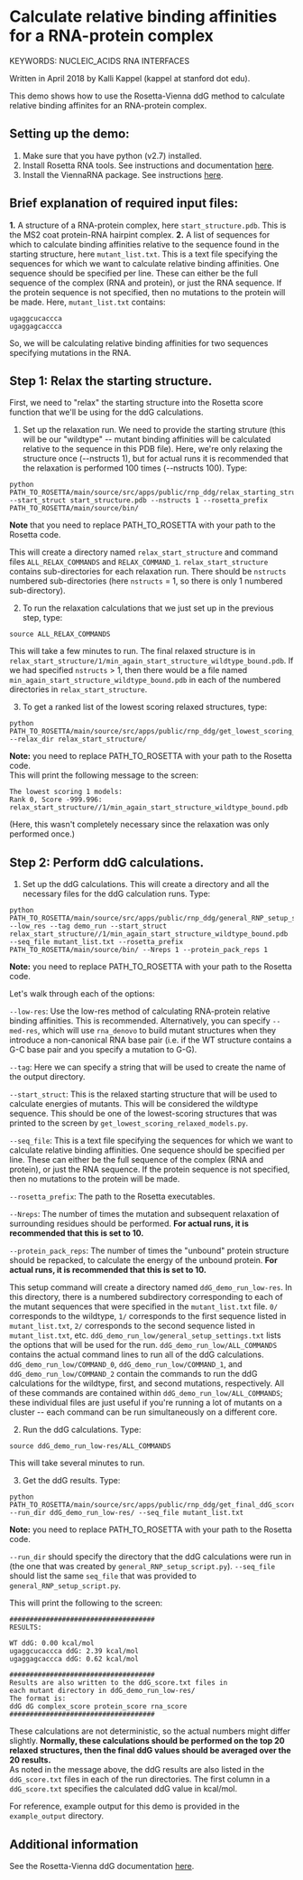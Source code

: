 Calculate relative binding affinities for a RNA-protein complex
=====================================================================================

KEYWORDS: NUCLEIC_ACIDS RNA INTERFACES

Written in April 2018 by Kalli Kappel (kappel at stanford dot edu).  

This demo shows how to use the Rosetta-Vienna ddG method to calculate relative binding affinites for an RNA-protein complex.  


## Setting up the demo: 

1. Make sure that you have python (v2.7) installed.
2. Install Rosetta RNA tools. See instructions and documentation [here](https://www.rosettacommons.org/docs/latest/application_documentation/rna/RNA-tools).
3. Install the ViennaRNA package. See instructions [here](https://www.tbi.univie.ac.at/RNA/).

## Brief explanation of required input files: 

**1.** A structure of a RNA-protein complex, here `start_structure.pdb`. This is the MS2 coat protein-RNA hairpint complex. 
**2.** A list of sequences for which to calculate binding affinities relative to the sequence found in the starting structure, here `mutant_list.txt`. This is a text file specifying the sequences for which we want to calculate relative binding affinities. One sequence should be specified per line. These can either be the full sequence of the complex (RNA and protein), or just the RNA sequence. If the protein sequence is not specified, then no mutations to the protein will be made. Here, `mutant_list.txt` contains:

```
ugaggcucaccca
ugaggagcaccca
```

So, we will be calculating relative binding affinities for two sequences specifying mutations in the RNA.  

## Step 1: Relax the starting structure.

First, we need to "relax" the starting structure into the Rosetta score function that we'll be using for the ddG calculations.  

1. Set up the relaxation run. We need to provide the starting struture (this will be our "wildtype" -- mutant binding affinities will be calculated relative to the sequence in this PDB file). Here, we're only relaxing the structure once (--nstructs 1), but for actual runs it is recommended that the relaxation is performed 100 times (--nstructs 100). Type:  

```
python PATH_TO_ROSETTA/main/source/src/apps/public/rnp_ddg/relax_starting_structure.py --start_struct start_structure.pdb --nstructs 1 --rosetta_prefix PATH_TO_ROSETTA/main/source/bin/
```
**Note** that you need to replace PATH_TO_ROSETTA with your path to the Rosetta code.

This will create a directory named `relax_start_structure` and command files `ALL_RELAX_COMMANDS` and `RELAX_COMMAND_1`. `relax_start_structure` contains sub-directories for each relaxation run. There should be `nstructs` numbered sub-directories (here `nstructs` = 1, so there is only 1 numbered sub-directory).

2. To run the relaxation calculations that we just set up in the previous step, type: 

```
source ALL_RELAX_COMMANDS
```

This will take a few minutes to run. The final relaxed structure is in `relax_start_structure/1/min_again_start_structure_wildtype_bound.pdb`. If we had specified `nstructs` > 1, then there would be a file named `min_again_start_structure_wildtype_bound.pdb` in each of the numbered directories in `relax_start_structure`.

3. To get a ranked list of the lowest scoring relaxed structures, type:

```
python PATH_TO_ROSETTA/main/source/src/apps/public/rnp_ddg/get_lowest_scoring_relaxed_models.py --relax_dir relax_start_structure/
```

**Note:** you need to replace PATH_TO_ROSETTA with your path to the Rosetta code.  
This will print the following message to the screen:  

```
The lowest scoring 1 models:
Rank 0, Score -999.996: relax_start_structure//1/min_again_start_structure_wildtype_bound.pdb
```

(Here, this wasn't completely necessary since the relaxation was only performed once.)

## Step 2: Perform ddG calculations.

1. Set up the ddG calculations. This will create a directory and all the necessary files for the ddG calculation runs. Type:

```
python PATH_TO_ROSETTA/main/source/src/apps/public/rnp_ddg/general_RNP_setup_script.py --low_res --tag demo_run --start_struct relax_start_structure//1/min_again_start_structure_wildtype_bound.pdb --seq_file mutant_list.txt --rosetta_prefix PATH_TO_ROSETTA/main/source/bin/ --Nreps 1 --protein_pack_reps 1
```

**Note:** you need to replace PATH_TO_ROSETTA with your path to the Rosetta code.

Let's walk through each of the options:  

`--low-res`: Use the low-res method of calculating RNA-protein relative binding affinities. This is recommended. Alternatively, you can specify `--med-res`, which will use `rna_denovo` to build mutant structures when they introduce a non-canonical RNA base pair (i.e. if the WT structure contains a G-C base pair and you specify a mutation to G-G).  

`--tag`: Here we can specify a string that will be used to create the name of the output directory.  

`--start_struct`: This is the relaxed starting structure that will be used to calculate energies of mutants. This will be considered the wildtype sequence. This should be one of the lowest-scoring structures that was printed to the screen by `get_lowest_scoring_relaxed_models.py`.  

`--seq_file`: This is a text file specifying the sequences for which we want to calculate relative binding affinities. One sequence should be specified per line. These can either be the full sequence of the complex (RNA and protein), or just the RNA sequence. If the protein sequence is not specified, then no mutations to the protein will be made.  

`--rosetta_prefix`: The path to the Rosetta executables. 

`--Nreps`: The number of times the mutation and subsequent relaxation of surrounding residues should be performed. **For actual runs, it is recommended that this is set to 10.**

`--protein_pack_reps`: The number of times the "unbound" protein structure should be repacked, to calculate the energy of the unbound protein. **For actual runs, it is recommended that this is set to 10.**  

   
This setup command will create a directory named `ddG_demo_run_low-res`. In this directory, there is a numbered subdirectory corresponding to each of the mutant sequences that were specified in the `mutant_list.txt` file. `0/` corresponds to the wildtype, `1/` corresponds to the first sequence listed in `mutant_list.txt`, `2/` corresponds to the second sequence listed in `mutant_list.txt`, etc. `ddG_demo_run_low/general_setup_settings.txt` lists the options that will be used for the run. `ddG_demo_run_low/ALL_COMMANDS` contains the actual command lines to run all of the ddG calculations. `ddG_demo_run_low/COMMAND_0`, `ddG_demo_run_low/COMMAND_1`, and `ddG_demo_run_low/COMMAND_2` contain the commands to run the ddG calculations for the wildtype, first, and second mutations, respectively. All of these commands are contained within `ddG_demo_run_low/ALL_COMMANDS`; these individual files are just useful if you're running a lot of mutants on a cluster -- each command can be run simultaneously on a different core.  


2. Run the ddG calculations. Type:

```
source ddG_demo_run_low-res/ALL_COMMANDS
```

This will take several minutes to run.

3. Get the ddG results. Type:

```
python PATH_TO_ROSETTA/main/source/src/apps/public/rnp_ddg/get_final_ddG_scores.py --run_dir ddG_demo_run_low-res/ --seq_file mutant_list.txt
```
**Note:** you need to replace PATH_TO_ROSETTA with your path to the Rosetta code.

`--run_dir` should specify the directory that the ddG calculations were run in (the one that was created by `general_RNP_setup_script.py`). `--seq_file` should list the same `seq_file` that was provided to `general_RNP_setup_script.py`.  
 
This will print the following to the screen:  

```
####################################
RESULTS:

WT ddG: 0.00 kcal/mol
ugaggcucaccca ddG: 2.39 kcal/mol
ugaggagcaccca ddG: 0.62 kcal/mol

####################################
Results are also written to the ddG_score.txt files in 
each mutant directory in ddG_demo_run_low-res/
The format is:
ddG dG complex_score protein_score rna_score
####################################
```

These calculations are not deterministic, so the actual numbers might differ slightly. **Normally, these calculations should be performed on the top 20 relaxed structures, then the final ddG values should be averaged over the 20 results.**  
As noted in the message above, the ddG results are also listed in the `ddG_score.txt` files in each of the run directories. The first column in a `ddG_score.txt` specifies the calculated ddG value in kcal/mol.

For reference, example output for this demo is provided in the `example_output` directory.   

## Additional information

See the Rosetta-Vienna ddG documentation [here]().
